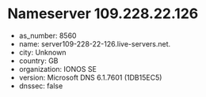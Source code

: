 # Nameserver 109.228.22.126

* as_number: 8560
* name: server109-228-22-126.live-servers.net.
* city: Unknown
* country: GB
* organization: IONOS SE
* version: Microsoft DNS 6.1.7601 (1DB15EC5)
* dnssec: false
